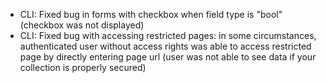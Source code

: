 - CLI: Fixed bug in forms with checkbox when field type is "bool" (checkbox was not displayed)
- CLI: Fixed bug with accessing restricted pages: in some circumstances, authenticated user without access rights was able to access restricted page by directly entering page url (user was not able to see data if your collection is properly secured)
